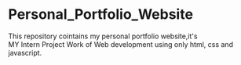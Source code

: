 # Personal_Portfolio_Website
This repository cointains my personal portfolio website,it's  
 MY Intern Project Work of Web development using only html, css and javascript.
